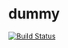 # dummy
[![Build Status](https://travis-ci.org/Pradeep-Gopal/PID_Controller.svg?branch=master)](https://travis-ci.org/Pradeep-Gopal/PID_Controller)